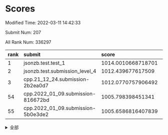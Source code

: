 # Scores

Modified Time: 2022-03-11 14:42:33

Submit Num: 207

All Rank Num: 336297

| rank |               submit               |       score        |       sigma        | pk_num |
| :--- | :--------------------------------- | :----------------- | :----------------- | :----- |
| 1    | jsonzb.test.test_1                 | 1014.0010668718701 | 0.8396579985697242 | 6496   |
| 2    | jsonzb.test.submission_level_4     | 1012.439677617509  | 0.8057727360476684 | 6502   |
| 3    | cpp.21_12_24.submission-2b2ea0d7   | 1012.0770757906492 | 0.7863353307471564 | 6498   |
| 54   | cpp.2022_01_09.submission-816672bd | 1005.798398451341  | 0.7374186073366383 | 6493   |
| 55   | cpp.2022_01_09.submission-5b0e3de2 | 1005.6586816407839 | 0.7107970678345565 | 6497   |


<details>
<summary>全部</summary>

| rank |                 submit                 |       score        |       sigma        | pk_num |
| :--- | :------------------------------------- | :----------------- | :----------------- | :----- |
| 1    | jsonzb.test.test_1                     | 1014.0010668718701 | 0.8396579985697242 | 6496   |
| 2    | jsonzb.test.submission_level_4         | 1012.439677617509  | 0.8057727360476684 | 6502   |
| 3    | cpp.21_12_24.submission-2b2ea0d7       | 1012.0770757906492 | 0.7863353307471564 | 6498   |
| 4    | gobigger.level_3.submission_level_3_20 | 1011.8507606753868 | 0.7964885140730124 | 6497   |
| 5    | gobigger.level_3.submission_level_3_30 | 1011.5362826638132 | 0.7779415760829511 | 6501   |
| 6    | gobigger.level_3.submission_level_3_45 | 1011.4501544702828 | 0.7911746164797128 | 6498   |
| 7    | gobigger.level_3.submission_level_3_17 | 1011.4164521029584 | 0.79020252947901   | 6497   |
| 8    | gobigger.level_3.submission_level_3_7  | 1011.3227883651251 | 0.7731851495935281 | 6496   |
| 9    | gobigger.level_3.submission_level_3_11 | 1011.1441936340924 | 0.7768405618069105 | 6497   |
| 10   | gobigger.level_3.submission_level_3_33 | 1011.0450505565533 | 0.7567048783395401 | 6493   |
| 11   | gobigger.level_3.submission_level_3_25 | 1010.9948264998786 | 0.7910206508974772 | 6495   |
| 12   | gobigger.level_3.submission_level_3_13 | 1010.9936277102819 | 0.7819072148345446 | 6498   |
| 13   | gobigger.level_3.submission_level_3_14 | 1010.9737932088856 | 0.764159987337563  | 6495   |
| 14   | gobigger.level_3.submission_level_3_43 | 1010.741129885107  | 0.7519507584322037 | 6495   |
| 15   | gobigger.level_3.submission_level_3_23 | 1010.699961360694  | 0.7574471770837385 | 6496   |
| 16   | gobigger.level_3.submission_level_3_29 | 1010.6141880564767 | 0.7631829336496365 | 6500   |
| 17   | gobigger.level_3.submission_level_3_9  | 1010.4744988313738 | 0.7734717640736359 | 6497   |
| 18   | gobigger.level_3.submission_level_3_0  | 1010.4624432537411 | 0.7522486071693183 | 6503   |
| 19   | gobigger.level_3.submission_level_3_22 | 1010.443117106734  | 0.7907409836082072 | 6501   |
| 20   | gobigger.level_3.submission_level_3_10 | 1010.3883931626738 | 0.7524579284095329 | 6491   |
| 21   | gobigger.level_3.submission_level_3_44 | 1010.3510357280354 | 0.7646903797726606 | 6498   |
| 22   | gobigger.level_3.submission_level_3_3  | 1010.2994781185284 | 0.7630134582755713 | 6496   |
| 23   | gobigger.level_3.submission_level_3_40 | 1010.2932936420997 | 0.7625135278638971 | 6505   |
| 24   | gobigger.level_3.submission_level_3_2  | 1010.2786083316871 | 0.7588818409121096 | 6503   |
| 25   | gobigger.level_3.submission_level_3_16 | 1010.2467905077738 | 0.7556373628555129 | 6494   |
| 26   | gobigger.level_3.submission_level_3_36 | 1010.1651414712045 | 0.7631356747407567 | 6500   |
| 27   | gobigger.level_3.submission_level_3_39 | 1010.1617039679028 | 0.7455292742205254 | 6499   |
| 28   | gobigger.level_3.submission_level_3_8  | 1010.1474926901526 | 0.7585039480112677 | 6500   |
| 29   | gobigger.level_3.submission_level_3_48 | 1010.1420903048576 | 0.75481625039398   | 6499   |
| 30   | gobigger.level_3.submission_level_3_26 | 1010.0858226633528 | 0.7498633072923719 | 6495   |
| 31   | gobigger.level_3.submission_level_3_41 | 1010.0434275040125 | 0.7599362792191628 | 6502   |
| 32   | gobigger.level_3.submission_level_3_42 | 1009.9150817735961 | 0.7640323165567358 | 6498   |
| 33   | gobigger.level_3.submission_level_3_47 | 1009.8423676126073 | 0.7567269169744169 | 6499   |
| 34   | gobigger.level_3.submission_level_3_18 | 1009.8088864390814 | 0.7510924387950819 | 6498   |
| 35   | gobigger.level_3.submission_level_3_49 | 1009.7329159357906 | 0.757339790981863  | 6499   |
| 36   | gobigger.level_3.submission_level_3_38 | 1009.7231139507403 | 0.7630731214197118 | 6501   |
| 37   | gobigger.level_3.submission_level_3_1  | 1009.7032145385344 | 0.7700428921285916 | 6502   |
| 38   | gobigger.level_3.submission_level_3_19 | 1009.6968400437893 | 0.7523129090477327 | 6496   |
| 39   | gobigger.level_3.submission_level_3_5  | 1009.6582507028445 | 0.7346499513310033 | 6499   |
| 40   | gobigger.level_3.submission_level_3_15 | 1009.619436653862  | 0.7572147384026966 | 6500   |
| 41   | gobigger.level_3.submission_level_3_6  | 1009.5087256094116 | 0.7468308575559528 | 6494   |
| 42   | gobigger.level_3.submission_level_3_31 | 1009.3856545134898 | 0.7571677483659318 | 6495   |
| 43   | gobigger.level_3.submission_level_3_24 | 1009.3756705106647 | 0.7483488198214623 | 6494   |
| 44   | gobigger.level_3.submission_level_3_37 | 1009.347106408784  | 0.7404179926518875 | 6500   |
| 45   | gobigger.level_3.submission_level_3_21 | 1009.2979168163251 | 0.7434385498955597 | 6494   |
| 46   | gobigger.level_3.submission_level_3_28 | 1009.2179102132031 | 0.7474141925934645 | 6495   |
| 47   | gobigger.level_3.submission_level_3_46 | 1009.1298431968054 | 0.749983300491145  | 6505   |
| 48   | gobigger.level_3.submission_level_3_35 | 1008.9456574590228 | 0.75815787206653   | 6499   |
| 49   | gobigger.level_3.submission_level_3_27 | 1008.8440283348571 | 0.731202200681495  | 6502   |
| 50   | gobigger.level_3.submission_level_3_12 | 1008.7828860303043 | 0.7554989627021563 | 6494   |
| 51   | gobigger.level_3.submission_level_3_34 | 1008.7720959912444 | 0.74715928825482   | 6501   |
| 52   | gobigger.level_3.submission_level_3_32 | 1008.6966725079549 | 0.7602739686140675 | 6501   |
| 53   | gobigger.level_3.submission_level_3_4  | 1008.1187201592933 | 0.7638168870879569 | 6501   |
| 54   | cpp.2022_01_09.submission-816672bd     | 1005.798398451341  | 0.7374186073366383 | 6493   |
| 55   | cpp.2022_01_09.submission-5b0e3de2     | 1005.6586816407839 | 0.7107970678345565 | 6497   |
| 56   | gobigger.level_1.submission_level_1_35 | 1004.7792647356987 | 0.7201651100220801 | 6500   |
| 57   | gobigger.level_1.submission_level_1_15 | 1004.704963789493  | 0.7203280495110423 | 6499   |
| 58   | gobigger.level_1.submission_level_1_18 | 1004.4886435956455 | 0.7247675758192124 | 6497   |
| 59   | gobigger.level_1.submission_level_1_45 | 1004.4259873347287 | 0.7216669191473083 | 6499   |
| 60   | gobigger.level_1.submission_level_1_31 | 1004.4239704091109 | 0.7071176665327489 | 6498   |
| 61   | gobigger.level_1.submission_level_1_9  | 1004.309488777164  | 0.726659339329175  | 6501   |
| 62   | gobigger.level_1.submission_level_1_29 | 1004.2859292818704 | 0.7271561452388821 | 6500   |
| 63   | gobigger.level_1.submission_level_1_2  | 1004.2609237475363 | 0.7186840429606991 | 6493   |
| 64   | gobigger.level_1.submission_level_1_30 | 1004.0893103732494 | 0.7225192601777081 | 6498   |
| 65   | gobigger.level_1.submission_level_1_34 | 1004.039991197576  | 0.7125939266788035 | 6499   |
| 66   | gobigger.level_1.submission_level_1_48 | 1004.0000690669436 | 0.7246994742598774 | 6502   |
| 67   | gobigger.level_1.submission_level_1_19 | 1003.9789189779507 | 0.7194363132141747 | 6501   |
| 68   | gobigger.level_1.submission_level_1_0  | 1003.9687343107435 | 0.7211768909915985 | 6499   |
| 69   | gobigger.level_1.submission_level_1_14 | 1003.9276492520451 | 0.7223920097217041 | 6502   |
| 70   | gobigger.level_1.submission_level_1_7  | 1003.8589340092408 | 0.7063425191136031 | 6500   |
| 71   | gobigger.level_1.submission_level_1_32 | 1003.8442474575124 | 0.719482127775907  | 6498   |
| 72   | gobigger.level_1.submission_level_1_44 | 1003.7694020491438 | 0.7101684794412277 | 6499   |
| 73   | gobigger.level_1.submission_level_1_49 | 1003.7192675737914 | 0.7126679653053644 | 6498   |
| 74   | gobigger.level_1.submission_level_1_46 | 1003.6779806778749 | 0.7142515227788511 | 6499   |
| 75   | gobigger.level_1.submission_level_1_21 | 1003.6543527272476 | 0.7286886947593056 | 6496   |
| 76   | gobigger.level_1.submission_level_1_33 | 1003.6048188334762 | 0.7222912152443458 | 6491   |
| 77   | gobigger.level_1.submission_level_1_3  | 1003.5901196544188 | 0.7297610017412784 | 6495   |
| 78   | gobigger.level_1.submission_level_1_6  | 1003.5873522433006 | 0.7183469358061165 | 6496   |
| 79   | gobigger.level_1.submission_level_1_1  | 1003.5858151832934 | 0.7179785883629561 | 6498   |
| 80   | gobigger.level_1.submission_level_1_4  | 1003.5601307277301 | 0.7264946331397056 | 6498   |
| 81   | gobigger.level_1.submission_level_1_13 | 1003.5489683066969 | 0.7248374953187532 | 6493   |
| 82   | gobigger.level_1.submission_level_1_17 | 1003.4720237090273 | 0.7289501087625638 | 6501   |
| 83   | gobigger.level_1.submission_level_1_27 | 1003.4499732715002 | 0.7167326832501284 | 6498   |
| 84   | gobigger.level_1.submission_level_1_11 | 1003.4313240300097 | 0.7131291192687227 | 6499   |
| 85   | gobigger.level_1.submission_level_1_42 | 1003.3838640674716 | 0.7261720504620787 | 6501   |
| 86   | gobigger.level_1.submission_level_1_43 | 1003.0949137670908 | 0.7125575292187498 | 6497   |
| 87   | gobigger.level_1.submission_level_1_16 | 1003.001209377027  | 0.7130608961153421 | 6500   |
| 88   | gobigger.level_1.submission_level_1_26 | 1002.9794179231894 | 0.7140711854172276 | 6500   |
| 89   | gobigger.level_1.submission_level_1_24 | 1002.8232786121074 | 0.7144276402789942 | 6498   |
| 90   | gobigger.level_1.submission_level_1_25 | 1002.8129162563188 | 0.7204581904845699 | 6497   |
| 91   | gobigger.level_1.submission_level_1_38 | 1002.8021887387547 | 0.7204967455817393 | 6497   |
| 92   | gobigger.level_1.submission_level_1_28 | 1002.7761854830801 | 0.7252357652470018 | 6498   |
| 93   | gobigger.level_1.submission_level_1_37 | 1002.7527146632987 | 0.7150257792541345 | 6503   |
| 94   | gobigger.level_1.submission_level_1_23 | 1002.7447137364768 | 0.7131932143184395 | 6491   |
| 95   | gobigger.level_1.submission_level_1_10 | 1002.6229794344413 | 0.7120824122710667 | 6496   |
| 96   | gobigger.level_1.submission_level_1_36 | 1002.6036603972824 | 0.711792343389037  | 6495   |
| 97   | gobigger.level_1.submission_level_1_47 | 1002.5655127433993 | 0.7159370651618768 | 6503   |
| 98   | gobigger.level_1.submission_level_1_39 | 1002.3432051539789 | 0.7094781081279772 | 6508   |
| 99   | gobigger.level_1.submission_level_1_41 | 1002.30930553298   | 0.7118025188810139 | 6496   |
| 100  | gobigger.level_1.submission_level_1_8  | 1002.2371370652451 | 0.7035830440484226 | 6506   |
| 101  | gobigger.level_1.submission_level_1_5  | 1002.2158195054882 | 0.7183539675344602 | 6499   |
| 102  | gobigger.level_1.submission_level_1_20 | 1002.0895469021194 | 0.7175406943005826 | 6503   |
| 103  | gobigger.level_1.submission_level_1_40 | 1002.0172472551629 | 0.714467519655231  | 6496   |
| 104  | gobigger.level_1.submission_level_1_22 | 1001.5297589125372 | 0.7154235422274503 | 6498   |
| 105  | gobigger.level_1.submission_level_1_12 | 1001.1151883496485 | 0.7124855255358572 | 6504   |
| 106  | gobigger.random.submission_random_4    | 996.7176964904244  | 0.7081637917304673 | 6500   |
| 107  | gobigger.random.submission_random_47   | 996.705113391527   | 0.7149575225644385 | 6497   |
| 108  | gobigger.random.submission_random_3    | 996.6967212120222  | 0.7087127814306954 | 6499   |
| 109  | gobigger.random.submission_random_6    | 996.6015980330243  | 0.7202197374585111 | 6501   |
| 110  | gobigger.random.submission_random_43   | 996.583502218936   | 0.713045193698059  | 6498   |
| 111  | gobigger.random.submission_random_29   | 996.5721947945821  | 0.7134537913744522 | 6501   |
| 112  | gobigger.random.submission_random_27   | 996.5553000955272  | 0.7101822557468422 | 6496   |
| 113  | gobigger.random.submission_random_19   | 996.5301011904518  | 0.7005708895593764 | 6503   |
| 114  | gobigger.random.submission_random_26   | 996.4032512457258  | 0.718682626328808  | 6498   |
| 115  | gobigger.random.submission_random_2    | 996.3688802400368  | 0.7045089285454065 | 6495   |
| 116  | gobigger.random.submission_random_23   | 996.3405426411745  | 0.710187176384262  | 6497   |
| 117  | gobigger.random.submission_random_9    | 996.3386890359321  | 0.7064861561232959 | 6494   |
| 118  | gobigger.random.submission_random_45   | 996.334330506354   | 0.7101698284691237 | 6494   |
| 119  | gobigger.random.submission_random_14   | 996.3102016795254  | 0.7053619002525972 | 6503   |
| 120  | gobigger.random.submission_random_11   | 996.2917450202262  | 0.7051605088234716 | 6496   |
| 121  | gobigger.random.submission_random_46   | 996.2845630921757  | 0.7094528697941703 | 6496   |
| 122  | gobigger.random.submission_random_8    | 996.2010025282086  | 0.7028399282377458 | 6494   |
| 123  | gobigger.random.submission_random_41   | 996.1966473623859  | 0.7231224997595033 | 6504   |
| 124  | gobigger.random.submission_random_17   | 996.1863220225396  | 0.7204776226880968 | 6497   |
| 125  | gobigger.random.submission_random_33   | 996.1813959707865  | 0.7176304662009628 | 6502   |
| 126  | gobigger.random.submission_random_30   | 996.0818111181446  | 0.7171749805470489 | 6498   |
| 127  | gobigger.random.submission_random_20   | 996.0741450661374  | 0.7238860814222084 | 6502   |
| 128  | gobigger.random.submission_random_12   | 995.9769066537948  | 0.7022146911226038 | 6494   |
| 129  | gobigger.random.submission_random_31   | 995.9616025560222  | 0.7002789389067805 | 6498   |
| 130  | gobigger.random.submission_random_28   | 995.9577621515917  | 0.7127230284301924 | 6497   |
| 131  | gobigger.random.submission_random_15   | 995.930332185642   | 0.721307833428734  | 6497   |
| 132  | gobigger.random.submission_random_25   | 995.9022457074672  | 0.7315662019693814 | 6498   |
| 133  | gobigger.random.submission_random_42   | 995.8969412045622  | 0.7162336463110147 | 6498   |
| 134  | gobigger.random.submission_random_34   | 995.8944993530376  | 0.7116962578309279 | 6504   |
| 135  | gobigger.random.submission_random_13   | 995.8809410952381  | 0.712333545163959  | 6492   |
| 136  | gobigger.random.submission_random_44   | 995.7946425517162  | 0.693908657544441  | 6493   |
| 137  | gobigger.random.submission_random_10   | 995.7838611897399  | 0.7260140857691554 | 6496   |
| 138  | gobigger.random.submission_random_35   | 995.7794754855263  | 0.7283323623693453 | 6492   |
| 139  | gobigger.random.submission_random_38   | 995.6615200127774  | 0.711238245908091  | 6497   |
| 140  | gobigger.random.submission_random_18   | 995.6405658513687  | 0.7181649173710339 | 6496   |
| 141  | gobigger.random.submission_random_40   | 995.6250861582864  | 0.7228775249789006 | 6500   |
| 142  | gobigger.random.submission_random_48   | 995.5469796437316  | 0.721126789487593  | 6495   |
| 143  | gobigger.random.submission_random_24   | 995.517493630605   | 0.7196158870128401 | 6500   |
| 144  | gobigger.random.submission_random_36   | 995.4649180949926  | 0.7046842765199424 | 6494   |
| 145  | gobigger.random.submission_random_0    | 995.385590267628   | 0.7065344379810787 | 6498   |
| 146  | gobigger.random.submission_random_32   | 995.3476247285894  | 0.709377210760954  | 6502   |
| 147  | gobigger.random.submission_random_5    | 995.3369430447815  | 0.7213259928454768 | 6499   |
| 148  | gobigger.random.submission_random_21   | 995.3326460105175  | 0.7091833101159234 | 6501   |
| 149  | gobigger.random.submission_random_7    | 995.2424572517518  | 0.7165515140991723 | 6499   |
| 150  | gobigger.random.submission_random_16   | 995.2118806666875  | 0.7152099835412487 | 6498   |
| 151  | gobigger.random.submission_random_22   | 995.0941727772368  | 0.6960436298450886 | 6491   |
| 152  | gobigger.random.submission_random_39   | 995.0385029754901  | 0.7234962727100083 | 6498   |
| 153  | gobigger.random.submission_random_37   | 994.9946322232846  | 0.7230192320436539 | 6494   |
| 154  | gobigger.random.submission_random_1    | 994.9033558360917  | 0.714090388201037  | 6508   |
| 155  | gobigger.random.submission_random_49   | 994.7674249300863  | 0.7269177648433035 | 6492   |
| 156  | gobigger.level_2.submission_level_2_47 | 994.0703369761778  | 0.7352175936809981 | 6498   |
| 157  | gobigger.level_2.submission_level_2_25 | 993.7524142449115  | 0.7376340320073111 | 6501   |
| 158  | gobigger.level_2.submission_level_2_17 | 993.6695921581464  | 0.7367009686608288 | 6498   |
| 159  | gobigger.level_2.submission_level_2_27 | 993.638066763122   | 0.7394130438476288 | 6502   |
| 160  | gobigger.level_2.submission_level_2_48 | 993.5910100942297  | 0.7439555814281036 | 6496   |
| 161  | gobigger.level_2.submission_level_2_4  | 993.3445121944848  | 0.7331202976422161 | 6499   |
| 162  | gobigger.level_2.submission_level_2_43 | 993.204363462439   | 0.7366932745190038 | 6499   |
| 163  | gobigger.level_2.submission_level_2_30 | 993.1347397648121  | 0.7316752314050712 | 6499   |
| 164  | gobigger.level_2.submission_level_2_11 | 993.1301433196579  | 0.7424645076650905 | 6499   |
| 165  | gobigger.level_2.submission_level_2_21 | 993.02314217972    | 0.7373062028460466 | 6501   |
| 166  | gobigger.level_2.submission_level_2_41 | 993.0084045825547  | 0.7191039359141012 | 6502   |
| 167  | gobigger.level_2.submission_level_2_34 | 992.8703906457766  | 0.7455870946048448 | 6500   |
| 168  | gobigger.level_2.submission_level_2_49 | 992.8207776003965  | 0.7459484219388727 | 6507   |
| 169  | gobigger.level_2.submission_level_2_24 | 992.777745404641   | 0.7389557215161454 | 6503   |
| 170  | gobigger.level_2.submission_level_2_40 | 992.7346076114703  | 0.7509939536568058 | 6505   |
| 171  | gobigger.level_2.submission_level_2_29 | 992.705388932454   | 0.7371119188298645 | 6501   |
| 172  | gobigger.level_2.submission_level_2_33 | 992.6597906200411  | 0.7413171840606687 | 6495   |
| 173  | gobigger.level_2.submission_level_2_18 | 992.6447668635388  | 0.7381237159000239 | 6496   |
| 174  | gobigger.level_2.submission_level_2_7  | 992.6425959344375  | 0.7492184511070596 | 6503   |
| 175  | gobigger.level_2.submission_level_2_10 | 992.623126412838   | 0.7286792729270151 | 6502   |
| 176  | gobigger.level_2.submission_level_2_38 | 992.5839481685924  | 0.7286372834709071 | 6501   |
| 177  | gobigger.level_2.submission_level_2_2  | 992.2628021011006  | 0.745596009243105  | 6500   |
| 178  | gobigger.level_2.submission_level_2_20 | 992.1056677494468  | 0.7489100905788346 | 6500   |
| 179  | gobigger.level_2.submission_level_2_9  | 991.9746529652433  | 0.7319122810645752 | 6500   |
| 180  | gobigger.level_2.submission_level_2_39 | 991.9271744165966  | 0.7438664260306086 | 6499   |
| 181  | gobigger.level_2.submission_level_2_42 | 991.8781594842554  | 0.7480546257292585 | 6500   |
| 182  | gobigger.level_2.submission_level_2_28 | 991.8576734623734  | 0.7703762988158954 | 6496   |
| 183  | gobigger.level_2.submission_level_2_36 | 991.7990406686287  | 0.7472549349401884 | 6499   |
| 184  | gobigger.level_2.submission_level_2_22 | 991.7783569147875  | 0.7682660695460175 | 6495   |
| 185  | gobigger.level_2.submission_level_2_12 | 991.7544107356877  | 0.7261211745030266 | 6501   |
| 186  | gobigger.level_2.submission_level_2_31 | 991.6497072107869  | 0.7369160936914306 | 6503   |
| 187  | gobigger.level_2.submission_level_2_8  | 991.6215746023336  | 0.7358896560437356 | 6500   |
| 188  | gobigger.level_2.submission_level_2_19 | 991.5307920969119  | 0.7414638256060468 | 6499   |
| 189  | gobigger.level_2.submission_level_2_5  | 991.4200630915625  | 0.7516741952051622 | 6494   |
| 190  | gobigger.level_2.submission_level_2_13 | 991.4151220917497  | 0.7422341649673775 | 6505   |
| 191  | gobigger.level_2.submission_level_2_23 | 991.2475905484941  | 0.7563842908989001 | 6502   |
| 192  | gobigger.level_2.submission_level_2_37 | 991.2237922871427  | 0.7591972558477086 | 6499   |
| 193  | gobigger.level_2.submission_level_2_3  | 991.1259704809452  | 0.726428825221996  | 6502   |
| 194  | gobigger.level_2.submission_level_2_14 | 990.996903687995   | 0.743350997773211  | 6499   |
| 195  | gobigger.level_2.submission_level_2_1  | 990.9860824754492  | 0.740014775077615  | 6501   |
| 196  | gobigger.level_2.submission_level_2_0  | 990.9362726793247  | 0.7503064914364265 | 6501   |
| 197  | gobigger.level_2.submission_level_2_6  | 990.9266961870917  | 0.7477124814786577 | 6493   |
| 198  | gobigger.level_2.submission_level_2_16 | 990.9064605194407  | 0.7657238467685366 | 6492   |
| 199  | gobigger.level_2.submission_level_2_45 | 990.8192672168152  | 0.750455165956341  | 6499   |
| 200  | gobigger.level_2.submission_level_2_15 | 990.6124470399867  | 0.7717745930165589 | 6501   |
| 201  | gobigger.level_2.submission_level_2_46 | 990.5638206451149  | 0.7382790851800277 | 6503   |
| 202  | gobigger.level_2.submission_level_2_26 | 990.2480568348024  | 0.7673294980176631 | 6496   |
| 203  | gobigger.level_2.submission_level_2_35 | 990.1376038531957  | 0.7617282128928072 | 6492   |
| 204  | gobigger.level_2.submission_level_2_44 | 990.0369833913259  | 0.8024796030421469 | 6505   |
| 205  | gobigger.level_2.submission_level_2_32 | 989.7606771619623  | 0.7925847674801484 | 6501   |
| 206  | gobigger.none.submission_none_1        | 978.1606326734873  | 1.2698938985929804 | 6499   |
| 207  | gobigger.none.submission_none_0        | 976.2796956743792  | 1.38865074067651   | 6495   |

</details>
